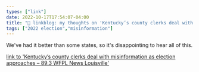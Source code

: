 ```yaml
---
types: ["link"]
date: 2022-10-17T17:54:07-04:00
title: "🔗 linkblog: my thoughts on 'Kentucky’s county clerks deal with misinformation as election approaches – 89.3 WFPL News Louisville'"
tags: ["2022 election","misinformation"]
---
```

We've had it better than some states, so it's disappointing to hear all of this.
 

[link to 'Kentucky’s county clerks deal with misinformation as election approaches – 89.3 WFPL News Louisville'](https://wfpl.org/kentuckys-county-clerks-deal-with-misinformation-as-election-approaches/)
